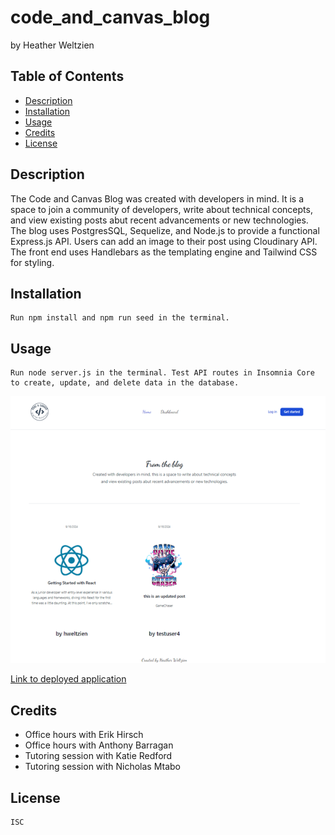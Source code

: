 # code_and_canvas_blog
by Heather Weltzien

## Table of Contents
* [Description](#description)
* [Installation](#installation)
* [Usage](#usage)
* [Credits](#credits)
* [License](#license)
    
## Description
   The Code and Canvas Blog was created with developers in mind. It is a space to join a community of developers, write about technical concepts, and view existing posts abut recent advancements or new technologies. The blog uses PostgresSQL, Sequelize, and Node.js to provide a functional Express.js API. Users can add an image to their post using Cloudinary API. The front end uses Handlebars as the templating engine and Tailwind CSS for styling. 

## Installation
    Run npm install and npm run seed in the terminal.
    
## Usage
    Run node server.js in the terminal. Test API routes in Insomnia Core to create, update, and delete data in the database.

<img src= "./public/images/screenshot.png" alt="screenshot">

<a href="https://code-and-canvas-blog.onrender.com" target="_blank">Link to deployed application</a>



    
## Credits
<ul>    
    <li>Office hours with Erik Hirsch</li>
    <li>Office hours with Anthony Barragan</li>
    <li>Tutoring session with Katie Redford</li>
    <li>Tutoring session with Nicholas Mtabo</li>
</ul>    

## License
    ISC
